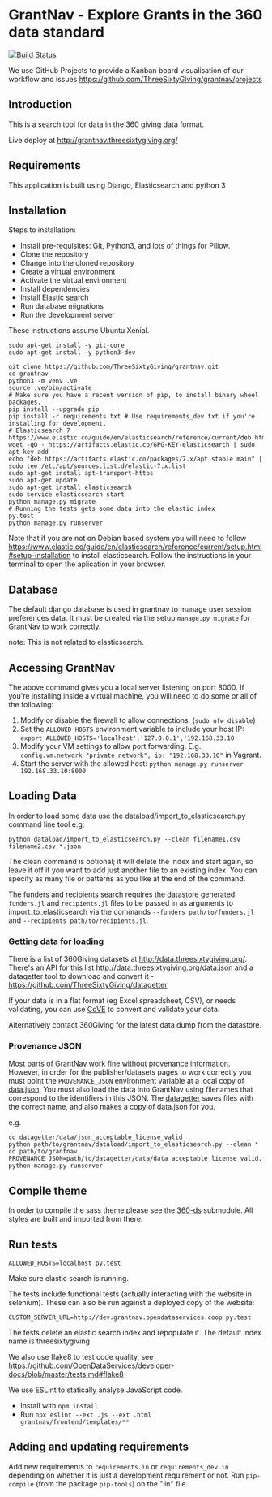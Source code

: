 GrantNav - Explore Grants in the 360 data standard
==================================================

[![Build Status](https://travis-ci.com/ThreeSixtyGiving/grantnav.svg?branch=master)](https://travis-ci.com/ThreeSixtyGiving/grantnav)

We use GitHub Projects to provide a Kanban board visualisation of our workflow and issues https://github.com/ThreeSixtyGiving/grantnav/projects

Introduction
------------

This is a search tool for data in the 360 giving data format.

Live deploy at http://grantnav.threesixtygiving.org/

Requirements
------------
This application is built using Django, Elasticsearch and python 3

Installation
------------
Steps to installation:

* Install pre-requisites: Git, Python3, and lots of things for Pillow.
* Clone the repository
* Change into the cloned repository
* Create a virtual environment
* Activate the virtual environment
* Install dependencies
* Install Elastic search
* Run database migrations
* Run the development server

These instructions assume Ubuntu Xenial.

```
sudo apt-get install -y git-core
sudo apt-get install -y python3-dev

git clone https://github.com/ThreeSixtyGiving/grantnav.git
cd grantnav
python3 -m venv .ve
source .ve/bin/activate
# Make sure you have a recent version of pip, to install binary wheel packages.
pip install --upgrade pip
pip install -r requirements.txt # Use requirements_dev.txt if you're installing for development.
# Elasticsearch 7 https://www.elastic.co/guide/en/elasticsearch/reference/current/deb.html
wget -qO - https://artifacts.elastic.co/GPG-KEY-elasticsearch | sudo apt-key add -
echo "deb https://artifacts.elastic.co/packages/7.x/apt stable main" | sudo tee /etc/apt/sources.list.d/elastic-7.x.list
sudo apt-get install apt-transport-https
sudo apt-get update
sudo apt-get install elasticsearch
sudo service elasticsearch start
python manage.py migrate
# Running the tests gets some data into the elastic index
py.test
python manage.py runserver
```

Note that if you are not on Debian based system you will need to follow https://www.elastic.co/guide/en/elasticsearch/reference/current/setup.html#setup-installation to install elasticsearch.
Follow the instructions in your terminal to open the aplication in your browser.

## Database

The default django database is used in grantnav to manage user session preferences data. It must be created via the setup `manage.py migrate` for GrantNav to work correctly.

note: This is not related to elasticsearch.

Accessing GrantNav
------------------

The above command gives you a local server listening on port 8000. If you're installing inside a virtual machine, you will need to do some or all of the following:

1. Modify or disable the firewall to allow connections. (`sudo ufw disable`)
2. Set the `ALLOWED_HOSTS` environment variable to include your host IP: `export ALLOWED_HOSTS='localhost','127.0.0.1','192.168.33.10'`
3. Modify your VM settings to allow port forwarding. E.g.: `config.vm.network "private_network", ip: "192.168.33.10"` in Vagrant.
4. Start the server with the allowed host: `python manage.py runserver 192.168.33.10:8000`


Loading Data
------------

In order to load some data use the dataload/import_to_elasticsearch.py command line tool e.g:

`python dataload/import_to_elasticsearch.py --clean filename1.csv filename2.csv *.json`

The clean command is optional; it will delete the index and start again, so leave it off if you want to add just another file to an existing index.
You can specify as many file or patterns as you like at the end of the command.

The funders and recipients search requires the datastore generated `funders.jl` and `recipients.jl` files to be passed in as arguments to import_to_elasticsearch via the commands `--funders path/to/funders.jl` and `--recipients path/to/recipients.jl`.

### Getting data for loading

There is a list of 360Giving datasets at http://data.threesixtygiving.org/. There's an API for this list http://data.threesixtygiving.org/data.json and a datagetter tool to download and convert it -  https://github.com/ThreeSixtyGiving/datagetter

If your data is in a flat format (eg Excel spreadsheet, CSV), or needs validating, you can use [CoVE](http://cove.opendataservices.coop/360/) to convert and validate your data.

Alternatively contact 360Giving for the latest data dump from the datastore.
### Provenance JSON

Most parts of GrantNav work fine without provenance information. However, in order for the publisher/datasets pages to work correctly you must point the `PROVENANCE_JSON` environment variable at a local copy of [data.json](http://data.threesixtygiving.org/data.json). You must also load the data into GrantNav using filenames that correspond to the identifiers in this JSON. The [datagetter](https://github.com/ThreeSixtyGiving/datagetter) saves files with the correct name, and also makes a copy of data.json for you.

e.g.

```
cd datagetter/data/json_acceptable_license_valid
python path/to/grantnav/dataload/import_to_elasticsearch.py --clean *
cd path/to/grantnav
PROVENANCE_JSON=path/to/datagetter/data/data_acceptable_license_valid.json python manage.py runserver
```


Compile theme
-------------

In order to compile the sass theme please see the [360-ds](https://github.com/ThreeSixtyGiving/360-ds) submodule. All styles are built and imported from there.


Run tests
------------

```
ALLOWED_HOSTS=localhost py.test
```

Make sure elastic search is running.

The tests include functional tests (actually interacting with the website in selenium). These can also be run against a deployed copy of the website:

```
CUSTOM_SERVER_URL=http://dev.grantnav.opendataservices.coop py.test
```

The tests delete an elastic search index and repopulate it.  The default index name is threesixtygiving

We also use flake8 to test code quality, see https://github.com/OpenDataServices/developer-docs/blob/master/tests.md#flake8

We use ESLint to statically analyse JavaScript code.
+ Install with `npm install`
+ Run `npx eslint --ext .js --ext .html grantnav/frontend/templates/**`


Adding and updating requirements
--------------------------------

Add new requirements to ``requirements.in`` or ``requirements_dev.in`` depending on whether it is just a development requirement or not. Run `pip-compile` (from the package `pip-tools`) on the ".in" file.

